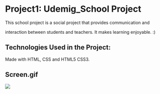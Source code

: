 <h1> Project1: Udemig_School Project</h1>

This school project is a social project that provides communication and 

interaction between students and teachers. It makes learning enjoyable. :)

<h2>Technologies Used in the Project:</h2>

Made with HTML, CSS and HTML5 CSS3.

<h2>Screen.gif</h2>

![](screen.gif) 

